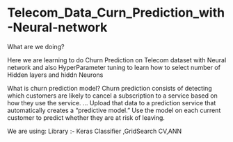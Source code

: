 # Telecom_Data_Curn_Prediction_with-Neural-network
 
 What are we doing?
 
 Here we are learning to do Churn Prediction on Telecom dataset with Neural network and also HyperParameter tuning to learn how to select number of Hidden layers and hiddn Neurons

What is churn prediction model?
Churn prediction consists of detecting which customers are likely to cancel a subscription to a service based on how they use the service. ... Upload that data to a prediction service that automatically creates a “predictive model.” Use the model on each current customer to predict whether they are at risk of leaving.

We are using:
Library :- Keras Classifier ,GridSearch CV,ANN
